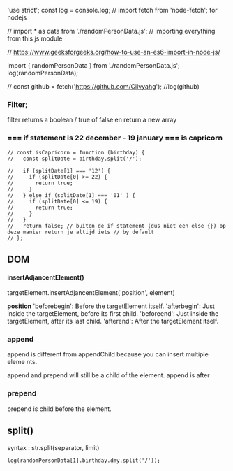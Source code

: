'use strict';
const log = console.log;
// import fetch from 'node-fetch'; for nodejs

// import * as data from './randomPersonData.js'; // importing everything from this js module

// https://www.geeksforgeeks.org/how-to-use-an-es6-import-in-node-js/

import { randomPersonData } from './randomPersonData.js';
log(randomPersonData);

// const github = fetch('https://github.com/Cilvyahg');
//log(github)



### Filter; 

filter returns a boolean / true of false en return a new array 


### === if statement is 22 december - 19 january === is capricorn
```
// const isCapricorn = function (birthday) {
//   const splitDate = birthday.split('/');

//   if (splitDate[1] === '12') {
//     if (splitDate[0] >= 22) {
//       return true;
//     }
//   } else if (splitDate[1] === '01' ) {
//     if (splitDate[0] <= 19) {
//       return true;
//     }
//   }
//   return false; // buiten de if statement (dus niet een else {}) op deze manier return je altijd iets // by default
// };

```

## DOM 

#### insertAdjancentElement()
targetElement.insertAdjancentElement('position', element)

**position**
'beforebegin': Before the targetElement itself.
'afterbegin': Just inside the targetElement, before its first child.
'beforeend': Just inside the targetElement, after its last child.
'afterend': After the targetElement itself.

### append
append is different from appendChild because you can insert multiple eleme nts.

append and prepend will still be a child of the element. append is after

### prepend
prepend is child before the element. 


## split()

syntax :
str.split(separator, limit)

```
log(randomPersonData[1].birthday.dmy.split('/'));
```
